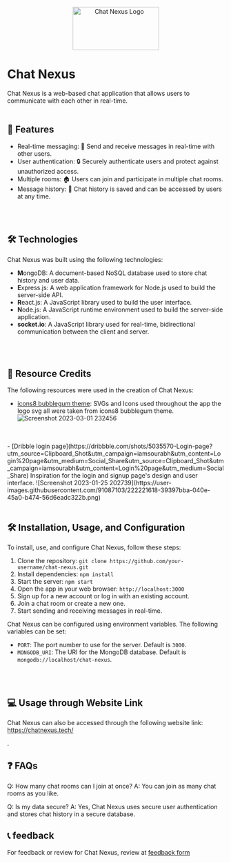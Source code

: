 <p align="center" >
<img src="https://user-images.githubusercontent.com/91087103/222215034-579495cb-83b6-40fc-82a5-be4cd6780a61.png" width="200" height="100" alt="Chat Nexus Logo">

</p>

# Chat Nexus

Chat Nexus is a web-based chat application that allows users to communicate with each other in real-time.
<br>
  <br>

## 🚀 Features

- Real-time messaging: 💬 Send and receive messages in real-time with other users.
- User authentication: 🔒 Securely authenticate users and protect against unauthorized access.
- Multiple rooms: 🏠 Users can join and participate in multiple chat rooms.
- Message history: 📜 Chat history is saved and can be accessed by users at any time.

<br>
<br>

## 🛠️ Technologies

Chat Nexus was built using the following technologies:

- **M**ongoDB: A document-based NoSQL database used to store chat history and user data.
- **E**xpress.js: A web application framework for Node.js used to build the server-side API.
- **R**eact.js: A JavaScript library used to build the user interface.
- **N**ode.js: A JavaScript runtime environment used to build the server-side application.
- **socket.io**: A JavaScript library used for real-time, bidirectional communication between the client and server.

<br>
<br>

## 🔗 Resource Credits

The following resources were used in the creation of Chat Nexus:


- [icons8 bubblegum theme](https://icons8.com/illustrations/style--bubble-gum): SVGs and Icons used throughout the app the logo svg all were taken from  icons8 bubblegum theme.
 ![Screenshot 2023-03-01 232456](https://user-images.githubusercontent.com/91087103/222222424-ef28ebbe-57ab-41d4-bbdf-3a78d8015a4c.png)

 <br>
 <br>
- [Dribble login page](https://dribbble.com/shots/5035570-Login-page?utm_source=Clipboard_Shot&utm_campaign=iamsourabh&utm_content=Login%20page&utm_medium=Social_Share&utm_source=Clipboard_Shot&utm_campaign=iamsourabh&utm_content=Login%20page&utm_medium=Social_Share)
 Inspiration  for the login and signup page's design and user interface.
 ![Screenshot 2023-01-25 202739](https://user-images.githubusercontent.com/91087103/222221618-39397bba-040e-45a0-b474-56d6eadc322b.png)
 
<br>
<br>

## 🛠️ Installation, Usage, and Configuration

To install, use, and configure Chat Nexus, follow these steps:

1. Clone the repository: `git clone https://github.com/your-username/chat-nexus.git`
2. Install dependencies: `npm install`
3. Start the server: `npm start`
4. Open the app in your web browser: `http://localhost:3000`
5. Sign up for a new account or log in with an existing account.
6. Join a chat room or create a new one.
7. Start sending and receiving messages in real-time.

Chat Nexus can be configured using environment variables. The following variables can be set:

- `PORT`: The port number to use for the server. Default is `3000`.
- `MONGODB_URI`: The URI for the MongoDB database. Default is `mongodb://localhost/chat-nexus`.
<br>
<br>

## 💻 Usage through Website Link

Chat Nexus can also be accessed through the following website link: https://chatnexus.tech/

.



## ❓ FAQs

Q: How many chat rooms can I join at once?
A: You can join as many chat rooms as you like.

Q: Is my data secure?
A: Yes, Chat Nexus uses secure user authentication and stores chat history in a secure database.

## 📞 feedback

For feedback or review for Chat Nexus, review at [feedback form](https://form.typeform.com/to/yrFOxBqF)
